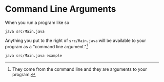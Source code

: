 # Command Line Arguments

When you run a program like so

```
java src/Main.java
```

Anything you put to the right of `src/Main.java` will be available to your program as a
"command line argument."[^name]

```
java src/Main.java example
```

[^name]: They come from the command line and they are arguments to your program.